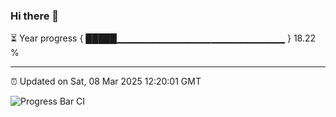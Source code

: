 ### Hi there 👋

⏳ Year progress { █████▁▁▁▁▁▁▁▁▁▁▁▁▁▁▁▁▁▁▁▁▁▁▁▁▁ } 18.22 %

---

⏰ Updated on Sat, 08 Mar 2025 12:20:01 GMT

![Progress Bar CI](https://github.com/liununu/liununu/workflows/Progress%20Bar%20CI/badge.svg)
